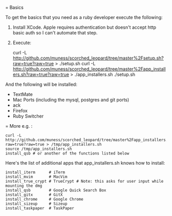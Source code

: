 = Basics

To get the basics that you need as a ruby developer execute the following:

1) Install XCode.  Apple requires authentication but doesn't accept http basic auth so I can't automate that step.
2) Execute:

	curl -L http://github.com/muness/scorched_leopard/tree/master%2Fsetup.sh?raw=true?raw=true > ./setup.sh
	curl -L http://github.com/muness/scorched_leopard/tree/master%2Fapp_installers.sh?raw=true?raw=true > ./app_installers.sh
	./setup.sh
	
And the following will be installed:

* TextMate
* Mac Ports (including the mysql, postgres and git ports)
* ack
* Firefox
* Ruby Switcher

= More
e.g. :

	curl -L http://github.com/muness/scorched_leopard/tree/master%2Fapp_installers.sh?raw=true?raw=true > /tmp/app_installers.sh
	source /tmp/app_installers.sh
	install_qsb # or another of the functions listed below

Here's the list of additional apps that app_installers.sh knows how to install:

	install_iterm      # iTerm
    install_mvim       # MacVim
    install_true_crypt # TrueCrypt # Note: this asks for user input while mounting the dmg
    install_qsb        # Google Quick Search Box
    install_gitx       # GitX
    install_chrome     # Google Chrome
    install_sizeup     # Sizeup
    install_taskpaper  # TaskPaper
